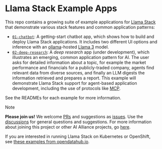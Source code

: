 # Llama Stack Example Apps

This repo contains a growing suite of example applications for <a href="https://github.com/meta-llama/llama-stack">Llama Stack</a> that demonstrate various stack features and common application patterns:

* [`01-chatbot`](apps/01-chatbot): A getting-start chatbot app, which shows how to build and deploy Llama Stack applications. It includes two different UI options and inference with an [ollama](https://ollama.com)-hosted [Llama 3](https://www.llama.com/models/llama-3/) model.
* [`02-deep-research`](apps/02-deep-research/README.md): A _deep research_ app (under development), which illustrates an emerging, common application pattern for AI. The user asks for detailed information about a topic, for example the market performance and financials for a publicly-traded company, agents find relevant data from diverse sources, and finally an LLM digests the information retrieved and prepares a report. This example will demonstrate Llama Stack support for agent-based application development, including the use of protocols like [MCP](https://modelcontextprotocol.io/introduction).

See the READMEs for each example for more information.

> [!NOTE]
> **Please join us!** We welcome [PRs](https://github.com/The-AI-Alliance/llama-stack-usecase1/pulls) and suggestions as [issues](https://github.com/The-AI-Alliance/llama-stack-usecase1/issues). Use the [discussions](https://github.com/The-AI-Alliance/llama-stack-usecase1/discussions) for general questions and suggestions. For more information about joining this project or other AI Alliance projects, go [here](https://the-ai-alliance.github.io/contributing/). 
>
> If you are interested in running Llama Stack on Kubernetes or OpenShift, see [these examples from opendatahub.io](https://github.com/opendatahub-io/llama-stack-demos).
